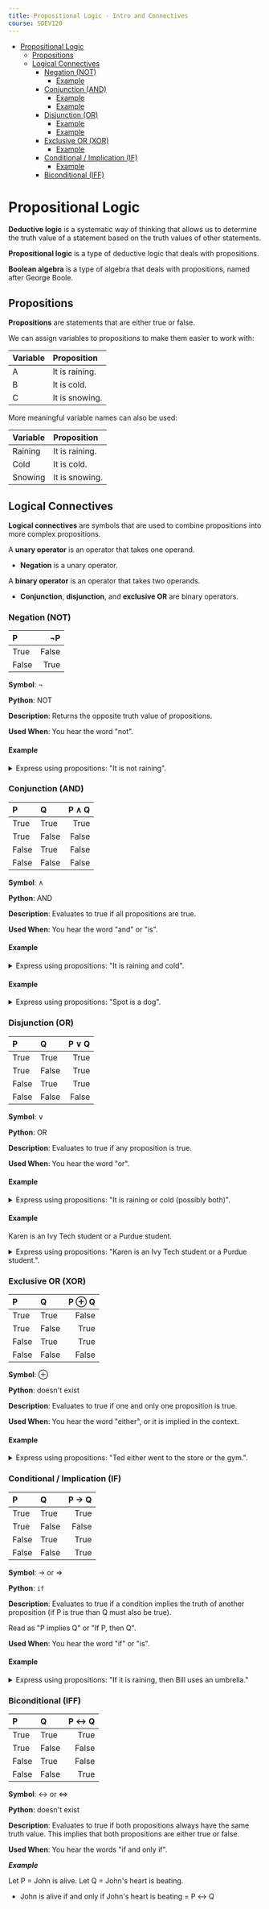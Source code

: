 ```yaml
---
title: Propositional Logic - Intro and Connectives
course: SDEV120
---
```


- [Propositional Logic](#propositional-logic)
  - [Propositions](#propositions)
  - [Logical Connectives](#logical-connectives)
    - [Negation (NOT)](#negation-not)
      - [Example](#example)
    - [Conjunction (AND)](#conjunction-and)
      - [Example](#example-1)
      - [Example](#example-2)
    - [Disjunction (OR)](#disjunction-or)
      - [Example](#example-3)
      - [Example](#example-4)
    - [Exclusive OR (XOR)](#exclusive-or-xor)
      - [Example](#example-5)
    - [Conditional / Implication (IF)](#conditional--implication-if)
      - [Example](#example-6)
    - [Biconditional (IFF)](#biconditional-iff)

# Propositional Logic

**Deductive logic** is a systematic way of thinking that allows us to determine the truth value of a statement based on the truth values of other statements.

**Propositional logic** is a type of deductive logic that deals with propositions.

**Boolean algebra** is a type of algebra that deals with propositions, named after George Boole.

## Propositions

**Propositions** are statements that are either true or false.

We can assign variables to propositions to make them easier to work with:

| Variable | Proposition    |
| :------- | :------------- |
| A        | It is raining. |
| B        | It is cold.    |
| C        | It is snowing. |

More meaningful variable names can also be used:

| Variable | Proposition    |
| :------- | :------------- |
| Raining  | It is raining. |
| Cold     | It is cold.    |
| Snowing  | It is snowing. |

## Logical Connectives

**Logical connectives** are symbols that are used to combine propositions into more complex propositions.

A **unary operator** is an operator that takes one operand.

- **Negation** is a unary operator.

A **binary operator** is an operator that takes two operands.

- **Conjunction**, **disjunction**, and **exclusive OR** are binary operators.

### Negation (NOT)

| P     |    ¬P |
| :---- | ----: |
| True  | False |
| False |  True |

**Symbol**: ¬

**Python**: NOT

**Description**: Returns the opposite truth value of propositions.

**Used When**: You hear the word "not".

#### Example

<details>
<summary>
Express using propositions: "It is not raining".
</summary>
<div>
<p>Let P = It is raining.</p>
<p>¬P</p>
</div>
</details>

### Conjunction (AND)

| P     | Q     | P ∧ Q |
| :---- | :---- | ----: |
| True  | True  |  True |
| True  | False | False |
| False | True  | False |
| False | False | False |

**Symbol**: ∧

**Python**: AND

**Description**: Evaluates to true if all propositions are true.

**Used When**: You hear the word "and" or "is".

#### Example

<details>
<summary>
Express using propositions: "It is raining and cold".
</summary>
<div>
<p>Let P = It is raining.</p>
<p>Let Q = It is cold.</p>
<p>P ∧ Q</p>
</div>
</details>

#### Example

<details>
<summary>
Express using propositions: "Spot is a dog".
</summary>
<div>
<p>Let Spot = Is Spot.</p>
<p>Let Dog = Is a dog.</p>
<p>Spot ∧ Dog</p>
</div>
</details>

### Disjunction (OR)

| P     | Q     | P ∨ Q |
| :---- | :---- | ----: |
| True  | True  |  True |
| True  | False |  True |
| False | True  |  True |
| False | False | False |

**Symbol**: ∨

**Python**: OR

**Description**: Evaluates to true if any proposition is true.

**Used When**: You hear the word "or".

#### Example

<details>
<summary>
Express using propositions: "It is raining or cold (possibly both)".
</summary>
<div>
<p>Let P = It is raining.</p>
<p>Let Q = It is cold.</p>
<p>P ∨ Q</p>
</div>
</details>

#### Example

Karen is an Ivy Tech student or a Purdue student.

<details>
<summary>
Express using propositions: "Karen is an Ivy Tech student or a Purdue student.".
</summary>
<div>
<p>Let KarenIvyStudent = Karen is an Ivy Tech student.</p>
<p>Let KarenPurdueStudent = Karen is a Purdue student.</p>
<p>KarenIvyStudent ∨ KarenPurdueStudent</p>
</div>
</details>

### Exclusive OR (XOR)

| P     | Q     | P ⊕ Q |
| :---- | :---- | ----: |
| True  | True  | False |
| True  | False |  True |
| False | True  |  True |
| False | False | False |

**Symbol**: ⊕

**Python**: doesn't exist

**Description**: Evaluates to true if one and only one proposition is true.

**Used When**: You hear the word "either", or it is implied in the context.

#### Example

<details>
<summary>
Express using propositions: "Ted either went to the store or the gym.".
</summary>
<div>
<p>Let P = Ted went to the store.</p>
<p>Let Q = Ted went to the gym.</p>
<p>P ⊕ Q</p>
</div>
</details>

### Conditional / Implication (IF)

| P     | Q     | P → Q |
| :---- | :---- | ----: |
| True  | True  |  True |
| True  | False | False |
| False | True  |  True |
| False | False |  True |

**Symbol**: → or ⇒

**Python**: `if`

**Description**: Evaluates to true if a condition implies the truth of another proposition (if P is true than Q must also be true).

Read as "P implies Q" or "If P, then Q".

**Used When**: You hear the word "if" or "is".

#### Example

<details>
<summary>
Express using propositions: "If it is raining, then Bill uses an umbrella."
</summary>
<div>
<p>Let P = It is raining.</p>
<p>Let Q = Bill uses an umbrella.</p>
<p>P → Q</p>
</div>
</details>

### Biconditional (IFF)

| P     | Q     | P ↔ Q |
| :---- | :---- | ----: |
| True  | True  |  True |
| True  | False | False |
| False | True  | False |
| False | False |  True |

**Symbol**: ↔ or ⇔

**Python**: doesn't exist

**Description**: Evaluates to true if both propositions always have the same truth value. This implies that both propositions are either true or false.

**Used When**: You hear the words "if and only if".

**_Example_**

Let P = John is alive.
Let Q = John's heart is beating.

- John is alive if and only if John's heart is beating = P ↔ Q
